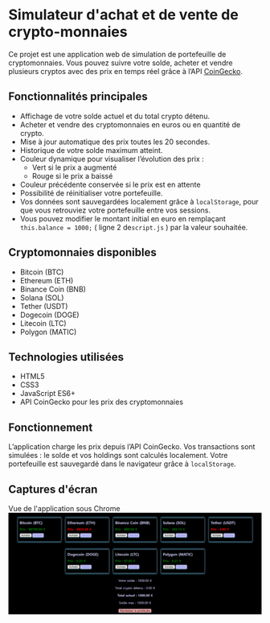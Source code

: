 
# Simulateur d'achat et de vente de crypto-monnaies
Ce projet est une application web de simulation de portefeuille de cryptomonnaies.
Vous pouvez suivre votre solde, acheter et vendre plusieurs cryptos avec des prix en temps réel grâce à l’API [CoinGecko](https://www.coingecko.com).

## Fonctionnalités principales

 * Affichage de votre solde actuel et du total crypto détenu.
* Acheter et vendre des cryptomonnaies en euros ou en quantité de crypto.
* Mise à jour automatique des prix toutes les 20 secondes.
* Historique de votre solde maximum atteint.
* Couleur dynamique pour visualiser l’évolution des prix :
   * Vert si le prix a augmenté
   * Rouge si le prix a baissé
 * Couleur précédente conservée si le prix est en attente
* Possibilité de réinitialiser votre portefeuille.
* Vos données sont sauvegardées localement grâce à `localStorage`, pour que vous retrouviez votre portefeuille entre vos sessions.
* Vous pouvez modifier le montant initial en euro en remplaçant `this.balance = 1000;` ( ligne 2 de`script.js` )  par la valeur souhaitée.
## Cryptomonnaies disponibles

* Bitcoin (BTC)
* Ethereum (ETH)
* Binance Coin (BNB)
* Solana (SOL)
* Tether (USDT)
* Dogecoin (DOGE)
* Litecoin (LTC)
* Polygon (MATIC)

## Technologies utilisées

* HTML5
* CSS3
* JavaScript ES6+
* API CoinGecko pour les prix des cryptomonnaies

## Fonctionnement

L’application charge les prix depuis l’API CoinGecko.
Vos transactions sont simulées : le solde et vos holdings sont calculés localement.
Votre portefeuille est sauvegardé dans le navigateur grâce à `localStorage`.

## Captures d'écran
Vue de l'application sous Chrome
![Vue de l'application sous Chrome](images/screenshot.png)
